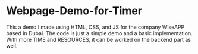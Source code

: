 # Webpage-Demo-for-Timer
This a demo I made using HTML, CSS, and JS for the company WiseAPP based in Dubai. The code is just a simple demo and a basic implementation. With more TIME and RESOURCES, it can be worked on the backend part as well. 
